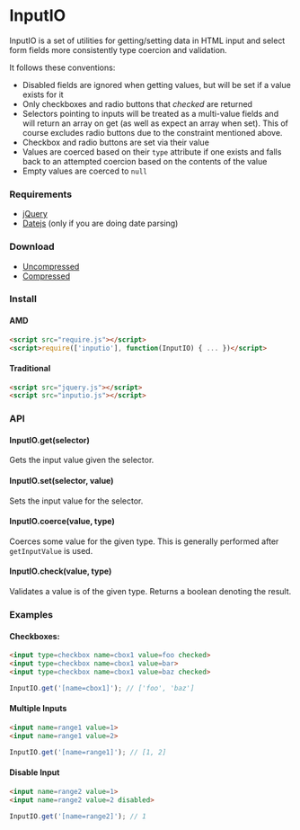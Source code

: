 # InputIO

InputIO is a set of utilities for getting/setting data in HTML input and select
form fields more consistently type coercion and validation.

It follows these conventions:

- Disabled fields are ignored when getting values, but will be set if a value exists for it
- Only checkboxes and radio buttons that _checked_ are returned
- Selectors pointing to inputs will be treated as a multi-value fields and will return an array on get (as well as expect an array when set). This of course excludes radio buttons due to the constraint mentioned above.
- Checkbox and radio buttons are set via their value
- Values are coerced based on their `type` attribute if one exists and falls back to an attempted coercion based on the contents of the value
- Empty values are coerced to `null`

### Requirements

- [jQuery](http://jquery.com)
- [Datejs](http://www.datejs.com/) (only if you are doing date parsing)

### Download

- [Uncompressed](https://raw.github.com/bruth/inputio.js/master/build/inputio.js)
- [Compressed](https://raw.github.com/bruth/inputio.js/master/dist/inputio.js)

### Install

#### AMD

```html
<script src="require.js"></script>
<script>require(['inputio'], function(InputIO) { ... })</script>
```

#### Traditional

```html
<script src="jquery.js"></script>
<script src="inputio.js"></script>
```

### API

#### InputIO.get(selector)

Gets the input value given the selector.

#### InputIO.set(selector, value)

Sets the input value for the selector.

#### InputIO.coerce(value, type)

Coerces some value for the given type. This is generally performed after
`getInputValue` is used.

#### InputIO.check(value, type)

Validates a value is of the given type. Returns a boolean denoting the result.

### Examples

#### Checkboxes:

```html
<input type=checkbox name=cbox1 value=foo checked>
<input type=checkbox name=cbox1 value=bar>
<input type=checkbox name=cbox1 value=baz checked>
```

```javascript
InputIO.get('[name=cbox1]'); // ['foo', 'baz']
```

#### Multiple Inputs

```html
<input name=range1 value=1>
<input name=range1 value=2>
```

```javascript
InputIO.get('[name=range1]'); // [1, 2]
```

#### Disable Input

```html
<input name=range2 value=1>
<input name=range2 value=2 disabled>
```

```javascript
InputIO.get('[name=range2]'); // 1
```
